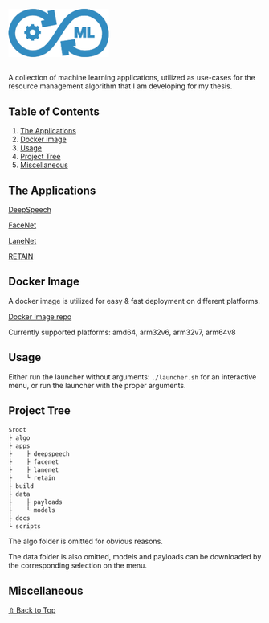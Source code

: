 ![edgebench logo](logo.png)

##

A collection of machine learning applications, utilized as use-cases for the resource management algorithm that I am developing for my thesis.

## Table of Contents

1. [The Applications](#The-Applications)
2. [Docker image](#Docker-Image)
3. [Usage](#Usage)
4. [Project Tree](#Project-Tree)
5. [Miscellaneous](#Miscellaneous)

## The Applications

[DeepSpeech](https://github.com/mozilla/DeepSpeech)

[FaceNet](https://github.com/davidsandberg/facenet)

[LaneNet](https://github.com/MaybeShewill-CV/lanenet-lane-detection)

[RETAIN](https://github.com/mp2893/retain)

## Docker Image

A docker image is utilized for easy & fast deployment on different platforms.

[Docker image repo](https://hub.docker.com/repository/docker/uphilld/edgebench)

Currently supported platforms: amd64, arm32v6, arm32v7, arm64v8

## Usage

Either run the launcher without arguments:	`./launcher.sh` for an interactive menu,
or run the launcher with the proper arguments.

## Project Tree

    $root
    ├ algo
    ├ apps
    ├    ├ deepspeech
    ├    ├ facenet
    ├    ├ lanenet
    ├    └ retain
    ├ build
    ├ data
    ├    ├ payloads
    ├    └ models
    ├ docs
    └ scripts

The algo folder is omitted for obvious reasons.

The data folder is also omitted, models and payloads can be downloaded by the corresponding selection on the menu.

## Miscellaneous

[⇯ Back to Top](#Table-of-Contents)
